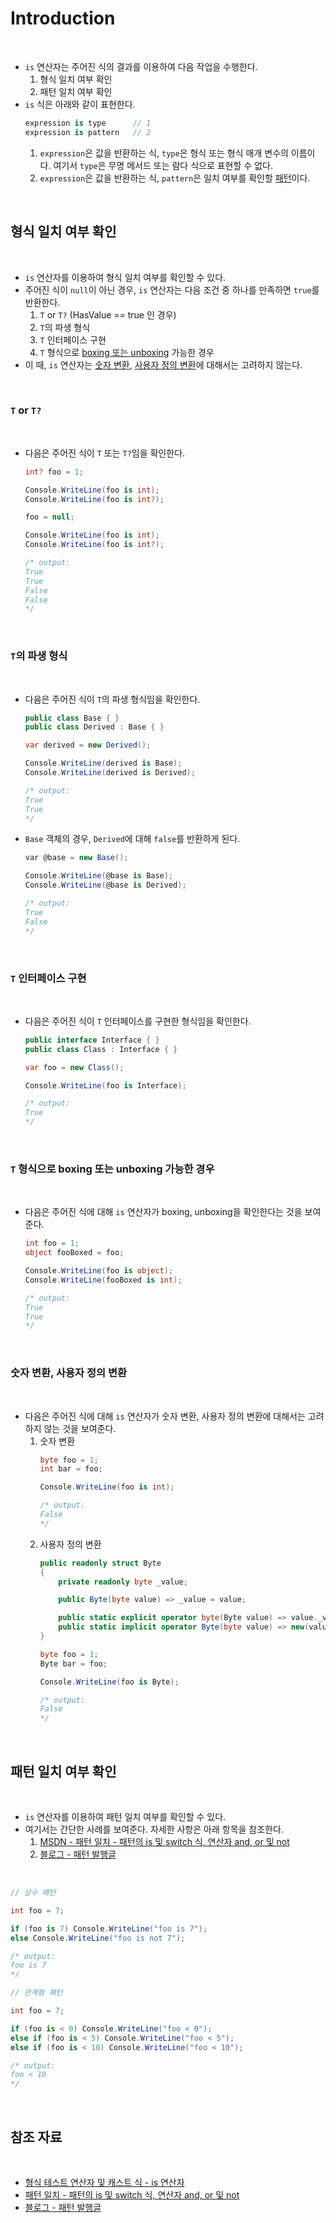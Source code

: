 # Introduction

<br>

- `is` 연산자는 주어진 식의 결과를 이용하여 다음 작업을 수행한다.
    1. 형식 일치 여부 확인
    2. 패턴 일치 여부 확인
- `is` 식은 아래와 같이 표현한다.
    ```cs
    expression is type      // 1
    expression is pattern   // 2
    ```
    1. `expression`은 값을 반환하는 식, `type`은 형식 또는 형식 매개 변수의 이름이다.
        여기서 `type`은 무명 메서드 또는 람다 식으로 표현할 수 없다.
    2. `expression`은 값을 반환하는 식, `pattern`은 일치 여부를 확인할 [패턴](https://learn.microsoft.com/ko-kr/dotnet/csharp/language-reference/operators/patterns)이다.

<br>

## 형식 일치 여부 확인

<br>

- `is` 연산자를 이용하여 형식 일치 여부를 확인할 수 있다.
- 주어진 식이 `null`이 아닌 경우, `is` 연산자는 다음 조건 중 하나를 만족하면 `true`를 반환한다.
    1. `T` or `T?` (HasValue == true 인 경우)
    2. `T`의 파생 형식
    3. `T` 인터페이스 구현
    4. `T` 형식으로 [boxing 또는 unboxing](https://learn.microsoft.com/ko-kr/dotnet/csharp/programming-guide/types/boxing-and-unboxing#boxing) 가능한 경우
- 이 때, `is` 연산자는 [숫자 변환](https://peponi-paradise.tistory.com/entry/C-Language-%EC%88%AB%EC%9E%90-%ED%98%95%EC%8B%9D-%EB%B3%80%ED%99%98), [사용자 정의 변환](https://learn.microsoft.com/ko-kr/dotnet/csharp/language-reference/operators/user-defined-conversion-operators)에 대해서는 고려하지 않는다.

<br>

### `T` or `T?`

<br>

- 다음은 주어진 식이 `T` 또는 `T?`임을 확인한다.
    ```cs
    int? foo = 1;

    Console.WriteLine(foo is int);
    Console.WriteLine(foo is int?);

    foo = null;

    Console.WriteLine(foo is int);
    Console.WriteLine(foo is int?);

    /* output:
    True
    True
    False
    False
    */
    ```

<br>

### `T`의 파생 형식

<br>

- 다음은 주어진 식이 `T`의 파생 형식임을 확인한다.
    ```cs
    public class Base { }
    public class Derived : Base { }
    ```
    ```cs
    var derived = new Derived();

    Console.WriteLine(derived is Base);
    Console.WriteLine(derived is Derived);

    /* output:
    True
    True
    */
    ```
- `Base` 객체의 경우, `Derived`에 대해 `false`를 반환하게 된다.
    ```cs
    var @base = new Base();

    Console.WriteLine(@base is Base);
    Console.WriteLine(@base is Derived);

    /* output:
    True
    False
    */
    ```

<br>

### `T` 인터페이스 구현

<br>

- 다음은 주어진 식이 `T` 인터페이스를 구현한 형식임을 확인한다.
    ```cs
    public interface Interface { }
    public class Class : Interface { }
    ```
    ```cs
    var foo = new Class();

    Console.WriteLine(foo is Interface);

    /* output:
    True
    */
    ```

<br>

### `T` 형식으로 boxing 또는 unboxing 가능한 경우

<br>

- 다음은 주어진 식에 대해 `is` 연산자가 boxing, unboxing을 확인한다는 것을 보여준다.
    ```cs
    int foo = 1;
    object fooBoxed = foo;

    Console.WriteLine(foo is object);
    Console.WriteLine(fooBoxed is int);

    /* output:
    True
    True
    */
    ```

<br>

### 숫자 변환, 사용자 정의 변환

<br>

- 다음은 주어진 식에 대해 `is` 연산자가 숫자 변환, 사용자 정의 변환에 대해서는 고려하지 않는 것을 보여준다.
    1. 숫자 변환
        ```cs
        byte foo = 1;
        int bar = foo;      

        Console.WriteLine(foo is int);

        /* output:
        False
        */
        ```
    2. 사용자 정의 변환
        ```cs
        public readonly struct Byte
        {
            private readonly byte _value;

            public Byte(byte value) => _value = value;

            public static explicit operator byte(Byte value) => value._value;
            public static implicit operator Byte(byte value) => new(value);
        }
        ```
        ```cs
        byte foo = 1;
        Byte bar = foo;

        Console.WriteLine(foo is Byte);

        /* output:
        False
        */
        ```

<br>

## 패턴 일치 여부 확인

<br>

- `is` 연산자를 이용하여 패턴 일치 여부를 확인할 수 있다.
- 여기서는 간단한 사례를 보여준다.
    자세한 사항은 아래 항목을 참조한다.
    1. [MSDN - 패턴 일치 - 패턴의 is 및 switch 식, 연산자 and, or 및 not](https://learn.microsoft.com/ko-kr/dotnet/csharp/language-reference/operators/patterns)
    2. [블로그 - 패턴 발행글](https://peponi-paradise.tistory.com/tag/%ED%8C%A8%ED%84%B4)

<br>

```cs
// 상수 패턴

int foo = 7;

if (foo is 7) Console.WriteLine("foo is 7");
else Console.WriteLine("foo is not 7");

/* output:
foo is 7
*/
```
```cs
// 관계형 패턴

int foo = 7;

if (foo is < 0) Console.WriteLine("foo < 0");
else if (foo is < 5) Console.WriteLine("foo < 5");
else if (foo is < 10) Console.WriteLine("foo < 10");

/* output:
foo < 10
*/
```

<br>

## 참조 자료

<br>

- [형식 테스트 연산자 및 캐스트 식 - is 연산자](https://learn.microsoft.com/ko-kr/dotnet/csharp/language-reference/operators/type-testing-and-cast#is-operator)
- [패턴 일치 - 패턴의 is 및 switch 식, 연산자 and, or 및 not](https://learn.microsoft.com/ko-kr/dotnet/csharp/language-reference/operators/patterns)
- [블로그 - 패턴 발행글](https://peponi-paradise.tistory.com/tag/%ED%8C%A8%ED%84%B4)